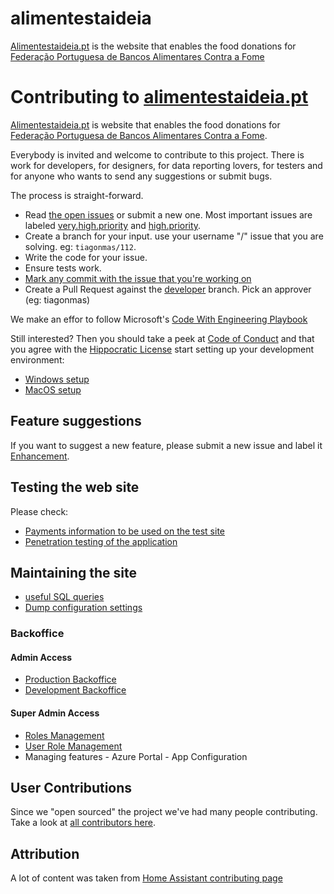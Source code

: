 # alimentestaideia

[Alimentestaideia.pt](http://alimentestaideia.pt/) is the website that enables the food donations for [Federação Portuguesa de Bancos Alimentares Contra a Fome](https://www.bancoalimentar.pt/)

# Contributing to [alimentestaideia.pt](http://alimentestaideia.pt/)

[Alimentestaideia.pt](http://alimentestaideia.pt/) is website that enables the food donations for [Federação Portuguesa de Bancos Alimentares Contra a Fome](https://www.bancoalimentar.pt/).

Everybody is invited and welcome to contribute to this project. There is work for developers, for designers, for data reporting lovers, for testers and for anyone who wants to send any suggestions or submit bugs.

The process is straight-forward.

 - Read [the open issues](https://github.com/banco-alimentar/alimentestaideia.pt/issues) or submit a new one. Most important issues are labeled [very.high.priority](https://github.com/banco-alimentar/alimentestaideia.pt/issues?q=is%3Aissue+is%3Aopen+label%3Avery.high.priority) and [high.priority](https://github.com/banco-alimentar/alimentestaideia.pt/issues?q=is%3Aissue+is%3Aopen+label%3AHigh.Priority).
 - Create a branch for your input. use your username "/" issue that you are solving. eg: `tiagonmas/112`.
 - Write the code for your issue.
 - Ensure tests work.
 - [Mark any commit with the issue that you're working on](https://gitdailies.com/articles/link-github-commit-to-issue/)
 - Create a Pull Request against the [developer](https://github.com/banco-alimentar/alimentestaideia.pt/tree/developer) branch. Pick an approver (eg: tiagonmas)

We make an effor to follow Microsoft's [Code With Engineering Playbook](https://github.com/Microsoft/code-with-engineering-playbook)

Still interested? Then you should take a peek at [Code of Conduct](CODE_OF_CONDUCT.md) and that you agree with the [Hippocratic License](LICENSE.md) start setting up your development environment:

- [Windows setup](Documentation/Contributing-Windows-setup.md)
- [MacOS setup](Documentation/Contributing-MacOS-setup.md)

## Feature suggestions

If you want to suggest a new feature, please submit a new issue and label it [Enhancement](https://github.com/banco-alimentar/alimentestaideia.pt/issues?q=is%3Aissue+is%3Aopen+label%3Aenhancement).

## Testing the web site

Please check:
- [Payments information to be used on the test site](Documentation/Payments-How-to-Test-while-Developing.md)
- [Penetration testing of the application](Documentation/Penetration-Test-Setup/)

## Maintaining the site
- [useful SQL queries](Documentation/database.queries.md)
- [Dump configuration settings](https://www.alimentestaideia.pt/admin/Configuration)
### Backoffice
#### Admin Access
- [Production Backoffice](https://www.alimentestaideia.pt/Admin/)
- [Development Backoffice](https://alimentaestaideia-developer.azurewebsites.net/Admin/)
#### Super Admin Access
- [Roles Management](https://www.alimentestaideia.pt/RoleManagement/Roles)
- [User Role Management](https://www.alimentestaideia.pt/RoleManagement/UserRoles)
- Managing features - Azure Portal - App Configuration


## User Contributions
Since we "open sourced" the project we've had many people contributing. Take a look at [all contributors here](
https://github.com/banco-alimentar/alimentestaideia.pt/graphs/contributors?from=2021-03-20&to=2029-12-31&type=c).

## Attribution
A lot of content was taken from [Home Assistant contributing page](https://github.com/home-assistant/core/blob/dev/CONTRIBUTING.md)
